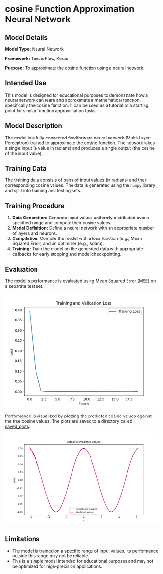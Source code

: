 # cosine Function Approximation Neural Network

## Model Details
**Model Type:** Neural Network

**Framework:** TensorFlow, Keras

**Purpose:** To approximate the cosine function using a neural network.


## Intended Use
This model is designed for educational purposes to demonstrate how a neural network can learn and approximate a mathematical function, specifically the cosine function. It can be used as a tutorial or a starting point for similar function approximation tasks.

## Model Description
The model is a fully connected feedforward neural network (Multi-Layer Perceptron) trained to approximate the cosine function. The network takes a single input (a value in radians) and produces a single output (the cosine of the input value).

## Training Data
The training data consists of pairs of input values (in radians) and their corresponding cosine values. The data is generated using the `numpy` library and split into training and testing sets.

## Training Procedure
1. **Data Generation:** Generate input values uniformly distributed over a specified range and compute their cosine values.
2. **Model Definition:** Define a neural network with an appropriate number of layers and neurons.
3. **Compilation:** Compile the model with a loss function (e.g., Mean Squared Error) and an optimizer (e.g., Adam).
4. **Training:** Train the model on the generated data with appropriate callbacks for early stopping and model checkpointing.



## Evaluation
The model's performance is evaluated using Mean Squared Error (MSE) on a separate test set. 

![Alt text](model_performance.png)

Performance is visualized by plotting the predicted cosine values against the true cosine values. The plots are saved to a directory called [saved_plots](saved_plots).


![Alt text](tested_values.png)

## Limitations
- The model is trained on a specific range of input values. Its performance outside this range may not be reliable.
- This is a simple model intended for educational purposes and may not be optimized for high-precision applications.


